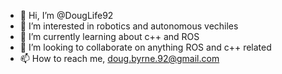 - 👋 Hi, I’m @DougLife92
- 👀 I’m interested in robotics and autonomous vechiles 
- 🌱 I’m currently learning about c++ and ROS
- 💞️ I’m looking to collaborate on anything ROS and c++ related
- 📫 How to reach me, doug.byrne.92@gmail.com

<!---
DougLife92/DougLife92 is a ✨ special ✨ repository because its `README.md` (this file) appears on your GitHub profile.
You can click the Preview link to take a look at your changes.
--->
